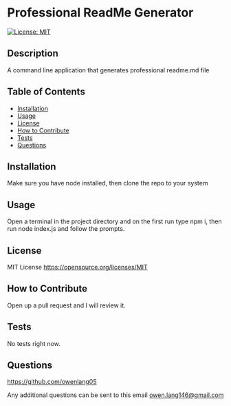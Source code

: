 # Professional ReadMe Generator
[![License: MIT](https://img.shields.io/badge/License-MIT-yellow.svg)](https://opensource.org/licenses/MIT)

## Description

A command line application that generates professional readme.md file

## Table of Contents

- [Installation](#installation)
- [Usage](#usage)
- [License](#license)
- [How to Contribute](#how)
- [Tests](#tests)
- [Questions](#questions)

## Installation

Make sure you have node installed, then clone the repo to your system

## Usage

Open a terminal in the project directory and on the first run type npm i, then run node index.js and follow the prompts.

## License 

MIT License
https://opensource.org/licenses/MIT

## How to Contribute

Open up a pull request and I will review it.

## Tests

No tests right now.

## Questions

https://github.com/owenlang05

Any additional questions can be sent to this email owen.lang146@gmail.com
